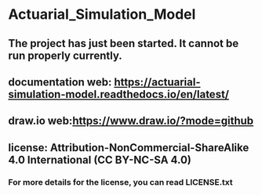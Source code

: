 # Actuarial_Simulation_Model
## The project has just been started. It cannot be run properly currently.
## documentation web: https://actuarial-simulation-model.readthedocs.io/en/latest/
## draw.io web:https://www.draw.io/?mode=github
## license: Attribution-NonCommercial-ShareAlike 4.0 International (CC BY-NC-SA 4.0)
### For more details for the license, you can read LICENSE.txt
